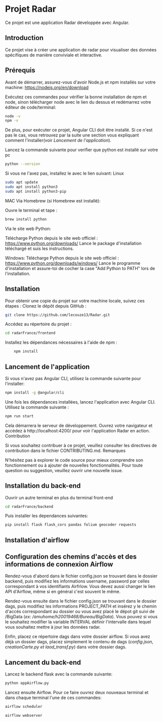 # Projet Radar

Ce projet est une application Radar développée avec Angular.

## Introduction

Ce projet vise à créer une application de radar pour visualiser des données spécifiques de manière conviviale et interactive.

## Prérequis

Avant de démarrer, assurez-vous d'avoir Node.js et npm installés sur votre machine:
 https://nodejs.org/en/download

Exécutez ces commandes pour vérifier la bonne installation de npm et node, sinon télécharger node avec le lien du dessus et redémarrez votre éditeur de code/terminal: 
```bash
node -v
npm -v
```

De plus, pour exécuter ce projet, Angular CLI doit être installé. Si ce n'est pas le cas, vous retrouvez par la suite une section vous expliquant comment l'installer(voir *Lancement de l'application*).

Lancez la commande suivante pour verifier que python est installé sur votre pc
```bash
python --version
```

Si vous ne l'avez pas, installez le avec le lien suivant:
Linux

```bash
sudo apt update
sudo apt install python3
sudo apt install python3-pip 
```
MAC
Via Homebrew (si Homebrew est installé):

Ouvre le terminal et tape :
```bash
brew install python
```
Via le site web Python:

Télécharge Python depuis le site web officiel : https://www.python.org/downloads/
Lance le package d'installation téléchargé et suis les instructions.

Windows:
Télécharge Python depuis le site web officiel : https://www.python.org/downloads/windows/
Lance le programme d'installation et assure-toi de cocher la case "Add Python to PATH" lors de l'installation.


## Installation

Pour obtenir une copie du projet sur votre machine locale, suivez ces étapes :
Clonez le dépôt depuis GitHub :
```bash
git clone https://github.com/lecouze13/Radar.git
```

Accédez au répertoire du projet :
```bash
cd radarFrance/frontend
```

Installez les dépendances nécessaires à l'aide de npm :
```bash
    npm install
```

## Lancement de l'application
Si vous n'avez pas Angular CLI, utilisez la commande suivante pour l'installer:
```bash
npm install -g @angular/cli
```

Une fois les dépendances installées, lancez l'application avec Angular CLI. Utilisez la commande suivante :
```bash
npm run start
```

Cela démarrera le serveur de développement. Ouvrez votre navigateur et accédez à http://localhost:4200/ pour voir l'application Radar en action.
Contribution

Si vous souhaitez contribuer à ce projet, veuillez consulter les directives de contribution dans le fichier CONTRIBUTING.md.
Remarques

N'hésitez pas à explorer le code source pour mieux comprendre son fonctionnement ou à ajouter de nouvelles fonctionnalités. Pour toute question ou suggestion, veuillez ouvrir une nouvelle issue.

## Installation du back-end

Ouvrir un autre terminal en plus du terminal front-end
```bash
cd radarFrance/backend
```

Puis installer les dependances suivantes:
```bash
pip install flask flask_cors pandas folium geocoder requests 
```

## Installation d'airflow



## Configuration des chemins d'accès et des informations de connexion Airflow

Rendez-vous d'abord dans le fichier config.json se trouvant dans le dossier backend, puis modifiez les informations username, password par celles correspondant à vos identifiants Airfrlow. Vous devez aussi changer le lien API d'Airflow, même si en général c'est souvent le même.

Rendez-vous ensuite dans le fichier config.json se trouvant dans le dossier dags, puis modifiez les informations PROJECT_PATH et insérez y le chemin d'accés correspondant au dossier ou vous avez placé le dépot git suivi de /BigData (*ex: /amuhome/h20019468/Bureau/BigData*).
Vous pouvez si vous le souhaitez modifier la variable INTERVAL définir l'intervalle dans lequel vous souhaitez mettre à jour les données radar.

Enfin, placez ce répertoire dags dans votre dossier airflow. Si vous avez déjà un dossier dags, placez simplement le contenu de dags (*config.json, creationCarte.py et laod_transf.py*) dans votre dossier dags.


## Lancement  du back-end

Lancez le backend flask avec la commande suivante:
```bash
python appAirflow.py
```

Lancez ensuite Airflow.
Pour ce faire ouvrez deux nouveaux terminal et dans chaque terminal l'une de ces commandes:
```bash
airflow scheduler
```
```bash
airflow webserver
```


